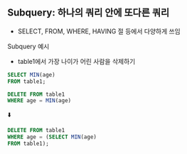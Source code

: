 ## Subquery: 하나의 쿼리 안에 또다른 쿼리
- SELECT, FROM, WHERE, HAVING 절 등에서 다양하게 쓰임

Subquery 예시
- table1에서 가장 나이가 어린 사람을 삭제하기
```sql
SELECT MIN(age)
FROM table1;

DELETE FROM table1
WHERE age = MIN(age)
```
⬇️

```sql
DELETE FROM table1
WHERE age = (SELECT MIN(age)
FROM table1);
```